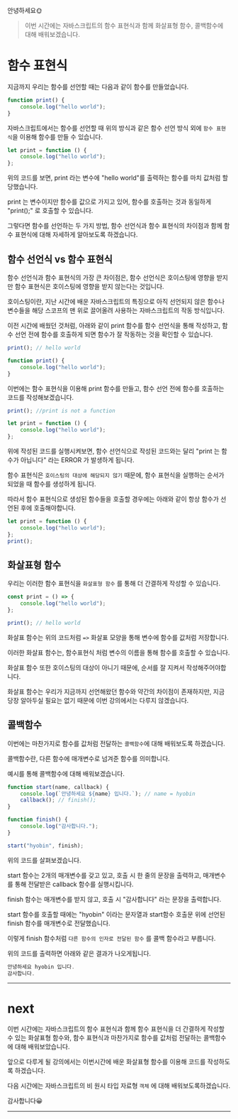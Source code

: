 안녕하세요🌞

> 이번 시간에는 자바스크립트의 함수 표현식과 함께 화살표형 함수, 콜백함수에 대해 배워보겠습니다.

# 함수 표현식

지금까지 우리는 함수를 선언할 때는 다음과 같이 함수를 만들었습니다.

```js
function print() {
    console.log("hello world");
}
```

자바스크립트에서는 함수를 선언할 때 위의 방식과 같은 함수 선언 방식 외에 `함수 표현식`을 이용해 함수를 만들 수 있습니다.

```js
let print = function () {
    console.log("hello world");
};
```

위의 코드를 보면, print 라는 변수에 "hello world"를 출력하는 함수를 마치 값처럼 할당했습니다.

print 는 변수이지만 함수를 값으로 가지고 있어, 함수를 호출하는 것과 동일하게 "print();" 로 호출할 수 있습니다.

그렇다면 함수를 선언하는 두 가지 방법, 함수 선언식과 함수 표현식의 차이점과 함께 함수 표현식에 대해 자세하게 알아보도록 하겠습니다.

## 함수 선언식 vs 함수 표현식

함수 선언식과 함수 표현식의 가장 큰 차이점은, 함수 선언식은 호이스팅에 영향을 받지만 함수 표현식은 호이스팅에 영향을 받지 않는다는 것입니다.

호이스팅이란, 지난 시간에 배운 자바스크립트의 특징으로 아직 선언되지 않은 함수나 변수들을 해당 스코프의 맨 위로 끌어올려 사용하는 자바스크립트의 작동 방식입니다.

이전 시간에 배웠던 것처럼, 아래와 같이 print 함수를 함수 선언식을 통해 작성하고, 함수 선언 전에 함수를 호출하게 되면 함수가 잘 작동하는 것을 확인할 수 있습니다.

```js
print(); // hello world

function print() {
    console.log("hello world");
}
```

이번에는 함수 표현식을 이용해 print 함수를 만들고, 함수 선언 전에 함수를 호출하는 코드를 작성해보겠습니다.

```js
print(); //print is not a function

let print = function () {
    console.log("hello world");
};
```

위에 작성된 코드를 실행시켜보면, 함수 선언식으로 작성된 코드와는 달리 "print 는 함수가 아닙니다" 라는 ERROR 가 발생하게 됩니다.

함수 표현식은 `호이스팅의 대상에 해당되지 않기` 때문에, 함수 표현식을 실행하는 순서가 되었을 때 함수를 생성하게 됩니다.

따라서 함수 표현식으로 생성된 함수들을 호출할 경우에는 아래와 같이 항상 함수가 선언된 후에 호출해야합니다.

```js
let print = function () {
    console.log("hello world");
};
print();
```

## 화살표형 함수

우리는 이러한 함수 표현식을 `화살표형 함수` 를 통해 더 간결하게 작성할 수 있습니다.

```js
const print = () => {
    console.log("hello world");
};

print(); // hello world
```

화살표 함수는 위의 코드처럼 `=>` 화살표 모양을 통해 변수에 함수를 값처럼 저장합니다.

이러한 화살표 함수는, 함수표현식 처럼 변수의 이름을 통해 함수를 호출할 수 있습니다.

화살표 함수 또한 호이스팅의 대상이 아니기 때문에, 순서를 잘 지켜서 작성해주어야합니다.

화살표 함수는 우리가 지금까지 선언해왔던 함수와 약간의 차이점이 존재하지만, 지금 당장 알아두실 필요는 없기 때문에 이번 강의에서는 다루지 않겠습니다.

## 콜백함수

이번에는 마찬가지로 함수를 값처럼 전달하는 `콜백함수`에 대해 배워보도록 하겠습니다.

콜백함수란, 다른 함수에 매개변수로 넘겨준 함수를 의미합니다.

예시를 통해 콜백함수에 대해 배워보겠습니다.

```js
function start(name, callback) {
    console.log(`안녕하세요 ${name} 입니다.`); // name = hyobin
    callback(); // finish();
}

function finish() {
    console.log("감사합니다.");
}

start("hyobin", finish);
```

위의 코드를 살펴보겠습니다.

start 함수는 2개의 매개변수를 갖고 있고, 호출 시 한 줄의 문장을 출력하고, 매개변수를 통해 전달받은 callback 함수를 실행시킵니다.

finish 함수는 매개변수를 받지 않고, 호출 시 "감사합니다" 라는 문장을 출력합니다.

start 함수를 호출할 때에는 "hyobin" 이라는 문자열과 start함수 호출문 위에 선언된 finish 함수를 매개변수로 전달했습니다.

이렇게 finish 함수처럼 `다른 함수의 인자로 전달된 함수` 를 콜백 함수라고 부릅니다.

위의 코드를 출력하면 아래와 같은 결과가 나오게됩니다.

```js
안녕하세요 hyobin 입니다.
감사합니다.
```

---

# next

이번 시간에는 자바스크립트의 함수 표현식과 함께 함수 표현식을 더 간결하게 작성할 수 있는 화살표형 함수와, 함수 표현식과 마찬가지로 함수를 값처럼 전달하는 콜백함수에 대해 배워보았습니다.

앞으로 다루게 될 강의에서는 이번시간에 배운 화살표형 함수를 이용해 코드를 작성하도록 하겠습니다.

다음 시간에는 자바스크립트의 비 원시 타입 자료형 `객체` 에 대해 배워보도록하겠습니다.

감사합니다😀

---
